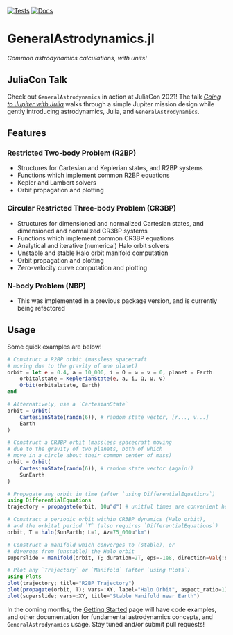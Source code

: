 [![Tests](https://github.com/cadojo/GeneralAstrodynamics.jl/workflows/Tests/badge.svg)](https://github.com/cadojo/GeneralAstrodynamics.jl/actions?query=workflow%3ATests)
[![Docs](https://github.com/cadojo/GeneralAstrodynamics.jl/workflows/Documentation/badge.svg)](https://cadojo.github.io/GeneralAstrodynamics.jl/dev)

# GeneralAstrodynamics.jl
_Common astrodynamics calculations, with units!_

## JuliaCon Talk

Check out `GeneralAstrodynamics` in action at JuliaCon 2021! The talk [_Going to Jupiter with Julia_](https://www.youtube.com/watch?v=WnvKaUsGv8w) walks through a simple Jupiter mission design while gently introducing astrodynamics, Julia, and `GeneralAstrodynamics`.

## Features

### Restricted Two-body Problem (R2BP)
* Structures for Cartesian and Keplerian states, and R2BP systems
* Functions which implement common R2BP equations
* Kepler and Lambert solvers
* Orbit propagation and plotting

### Circular Restricted Three-body Problem (CR3BP)
* Structures for dimensioned and normalized Cartesian states, and dimensioned and normalized CR3BP systems
* Functions which implement common CR3BP equations
* Analytical and iterative (numerical) Halo orbit solvers
* Unstable and stable Halo orbit manifold computation
* Orbit propagation and plotting
* Zero-velocity curve computation and plotting

### N-body Problem (NBP)
* This was implemented in a previous package version, and is currently being refactored

## Usage

Some quick examples are below!

```julia
# Construct a R2BP orbit (massless spacecraft 
# moving due to the gravity of one planet)
orbit = let e = 0.4, a = 10_000, i = Ω = ω = ν = 0, planet = Earth
    orbitalstate = KeplerianState(e, a, i, Ω, ω, ν)
    Orbit(orbitalstate, Earth)
end

# Alternatively, use a `CartesianState`
orbit = Orbit(
    CartesianState(randn(6)), # random state vector, [r..., v...]
    Earth
)

# Construct a CR3BP orbit (massless spacecraft moving
# due to the gravity of two planets, both of which
# move in a circle about their common center of mass)
orbit = Orbit(
    CartesianState(randn(6)), # random state vector (again!)
    SunEarth
)

# Propagate any orbit in time (after `using DifferentialEquations`)
using DifferentialEquations
trajectory = propagate(orbit, 10u"d") # unitful times are convenient here!

# Constract a periodic orbit within CR3BP dynamics (Halo orbit),
# and the orbital period `T` (also requires `DifferentialEquations`)
orbit, T = halo(SunEarth; L=1, Az=75_000u"km")

# Construct a manifold which converges to (stable), or 
# diverges from (unstable) the Halo orbit
superslide = manifold(orbit, T; duration=2T, eps=-1e8, direction=Val{:stable})

# Plot any `Trajectory` or `Manifold` (after `using Plots`)
using Plots
plot(trajectory; title="R2BP Trajectory")
plot(propagate(orbit, T); vars=:XY, label="Halo Orbit", aspect_ratio=1)
plot(superslide; vars=:XY, title="Stable Manifold near Earth")
```

In the coming months, the [Getting Started](https://cadojo.github.io/GeneralAstrodynamics.jl/dev/) page will have code examples, and other documentation for fundamental astrodynamics concepts, and `GeneralAstrodynamics` usage. Stay tuned and/or submit pull requests!

